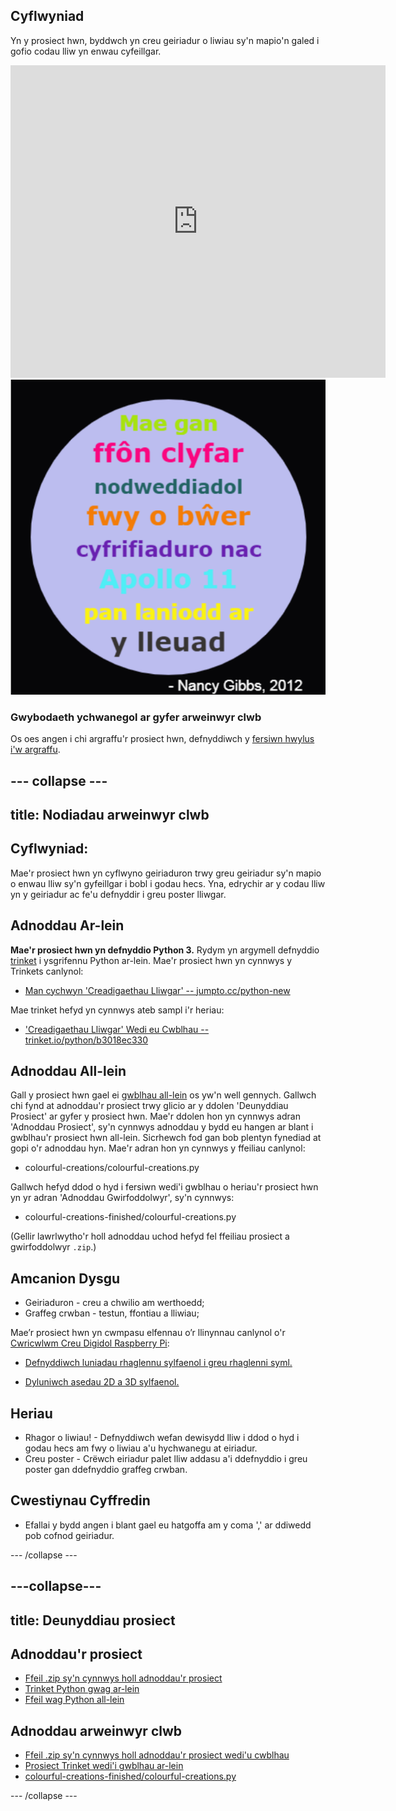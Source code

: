 ## Cyflwyniad

Yn y prosiect hwn, byddwch yn creu geiriadur o liwiau sy'n mapio'n galed i gofio codau lliw yn enwau cyfeillgar.

<div class="trinket">
  <iframe src="https://trinket.io/embed/python/b3018ec330?outputOnly=true&start=result" width="600" height="500" frameborder="0" marginwidth="0" marginheight="0" allowfullscreen>
  </iframe>
  <img src="images/colourful-finished.png">
</div>

### Gwybodaeth ychwanegol ar gyfer arweinwyr clwb

Os oes angen i chi argraffu'r prosiect hwn, defnyddiwch y [fersiwn hwylus i'w argraffu](https://projects.raspberrypi.org/cy-GB/projects/colourful-creations/print).

--- collapse ---
---
title: Nodiadau arweinwyr clwb
---
## Cyflwyniad:

Mae'r prosiect hwn yn cyflwyno geiriaduron trwy greu geiriadur sy'n mapio o enwau lliw sy'n gyfeillgar i bobl i godau hecs. Yna, edrychir ar y codau lliw yn y geiriadur ac fe'u defnyddir i greu poster lliwgar.

## Adnoddau Ar-lein

**Mae'r prosiect hwn yn defnyddio Python 3.** Rydym yn argymell defnyddio [trinket](https://trinket.io/) i ysgrifennu Python ar-lein. Mae'r prosiect hwn yn cynnwys y Trinkets canlynol:

* [Man cychwyn 'Creadigaethau Lliwgar' -- jumpto.cc/python-new](http://jumpto.cc/python-new)

Mae trinket hefyd yn cynnwys ateb sampl i'r heriau:

* ['Creadigaethau Lliwgar' Wedi eu Cwblhau -- trinket.io/python/b3018ec330](https://trinket.io/python/b3018ec330)

## Adnoddau All-lein

Gall y prosiect hwn gael ei [gwblhau all-lein](https://www.codeclubprojects.org/en-GB/resources/python-working-offline/) os yw'n well gennych. Gallwch chi fynd at adnoddau'r prosiect trwy glicio ar y ddolen 'Deunyddiau Prosiect' ar gyfer y prosiect hwn. Mae'r ddolen hon yn cynnwys adran 'Adnoddau Prosiect', sy'n cynnwys adnoddau y bydd eu hangen ar blant i gwblhau'r prosiect hwn all-lein. Sicrhewch fod gan bob plentyn fynediad at gopi o'r adnoddau hyn. Mae'r adran hon yn cynnwys y ffeiliau canlynol:

* colourful-creations/colourful-creations.py

Gallwch hefyd ddod o hyd i fersiwn wedi'i gwblhau o heriau'r prosiect hwn yn yr adran 'Adnoddau Gwirfoddolwyr', sy'n cynnwys:

* colourful-creations-finished/colourful-creations.py

(Gellir lawrlwytho'r holl adnoddau uchod hefyd fel ffeiliau prosiect a gwirfoddolwyr `.zip`.)

## Amcanion Dysgu

* Geiriaduron - creu a chwilio am werthoedd;
* Graffeg crwban - testun, ffontiau a lliwiau;

Mae’r prosiect hwn yn cwmpasu elfennau o’r llinynnau canlynol o'r [Cwricwlwm Creu Digidol Raspberry Pi](http://rpf.io/curriculum):

* [Defnyddiwch luniadau rhaglennu sylfaenol i greu rhaglenni syml.](https://www.raspberrypi.org/curriculum/programming/creator)

* [Dyluniwch asedau 2D a 3D sylfaenol.](https://www.raspberrypi.org/curriculum/design/creator)

## Heriau

* Rhagor o liwiau! - Defnyddiwch wefan dewisydd lliw i ddod o hyd i godau hecs am fwy o liwiau a'u hychwanegu at eiriadur. 
* Creu poster - Crëwch eiriadur palet lliw addasu a'i ddefnyddio i greu poster gan ddefnyddio graffeg crwban. 

## Cwestiynau Cyffredin

* Efallai y bydd angen i blant gael eu hatgoffa am y coma ',' ar ddiwedd pob cofnod geiriadur. 

--- /collapse ---

---collapse---
---
title: Deunyddiau prosiect
---
## Adnoddau'r prosiect

* [Ffeil .zip sy'n cynnwys holl adnoddau'r prosiect](resources/colourful-creations-project-resources.zip)
* [Trinket Python gwag ar-lein](http://jumpto.cc/python-new)
* [Ffeil wag Python all-lein](resources/new-new.py)

## Adnoddau arweinwyr clwb

* [Ffeil .zip sy'n cynnwys holl adnoddau'r prosiect wedi'u cwblhau](resources/colourful-creations-volunteer-resources.zip)
* [Prosiect Trinket wedi'i gwblhau ar-lein](https://trinket.io/python/b3018ec330)
* [colourful-creations-finished/colourful-creations.py](resources/colourful-creations-finished-colourful-creations.py)

--- /collapse ---